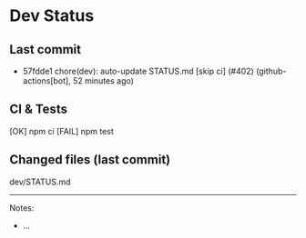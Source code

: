 # Dev Status

## Last commit
- 57fdde1 chore(dev): auto-update STATUS.md [skip ci] (#402) (github-actions[bot], 52 minutes ago)
## CI & Tests
[OK] npm ci
[FAIL] npm test

## Changed files (last commit)
dev/STATUS.md

---
Notes:
- ...
